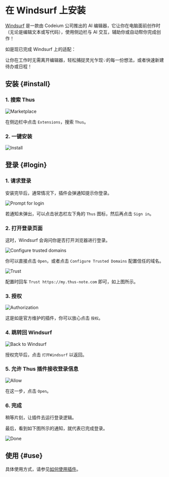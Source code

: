 # 在 Windsurf 上安装

[Windsurf](https://www.xiaohongshu.com/explore/67384b60000000003c01c6d2?xsec_token=ABPBJ1IiiOXbcipHtKX6j6NFfXNFGKL1ukBYpZjY6XTbg=) 是一款由 Codeium 公司推出的 AI 编辑器，它让你在电脑面前创作时（无论是编辑文本或写代码），使用侧边栏与 AI 交互，辅助你或自动帮你完成创作！

如是现已完成 Windsurf 上的适配：

让你在工作时无需离开编辑器，轻松捕捉灵光乍现💡的每一份想法，或者快速新建待办或日程！

## 安装 {#install}

### 1. 搜索 Thus

![Marketplace](./assets-ide/shared-1.jpeg)

在侧边栏中点击 `Extensions`，搜索 `Thus`。

### 2. 一键安装

![Install](./assets-ide/shared-2.jpeg)

## 登录 {#login}

### 1. 请求登录

安装完毕后，通常情况下，插件会弹通知提示你登录。

![Prompt for login](./assets-ide/shared-3.jpeg)

若通知未弹出，可以点击状态栏左下角的 `Thus` 图标，然后再点击 `Sign in`。

### 2. 打开登录页面

这时，Windsurf 会询问你是否打开浏览器进行登录。

![Configure trusted domains](./assets-ide/shared-4.jpeg)

你可以直接点击 `Open`，或者点击 `Configure Trusted Domains` 配置信任的域名。

![Trust](./assets-ide/shared-5.jpeg)

配置时回车 `Trust https://my.thus-note.com` 即可，如上图所示。

### 3. 授权

![Authorization](./assets-ide/shared-6.jpeg)

这是如是官方维护的插件，你可以放心点击 `授权`。

### 4. 跳转回 Windsurf

![Back to Windsurf](./assets-ide/shared-7.jpeg)

授权完毕后，点击 `打开Windsurf` 以返回。

### 5. 允许 Thus 插件接收登录信息

![Allow](./assets-ide/shared-8.jpeg)

在这一步，点击 `Open`。

### 6. 完成

稍等片刻，让插件去运行登录逻辑。

最后，看到如下图所示的通知，就代表已完成登录。

![Done](./assets-ide/shared-9.jpeg)

## 使用 {#use}

具体使用方式，请参见[如何使用插件](./how-to-use-vscode-ext)。





